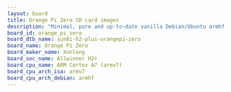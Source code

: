 ```yaml
---
layout: board
title: Orange Pi Zero SD card images
description: "Minimal, pure and up-to-date vanilla Debian/Ubuntu armhf SD card images for Orange Pi Zero by Xunlong, SoC: Allwinner H2+, CPU ISA: armv7"
board_id: orange_pi_zero
board_dtb_name: sun8i-h2-plus-orangepi-zero
board_name: Orange Pi Zero
board_maker_name: Xunlong
board_soc_name: Allwinner H2+
board_cpu_name: ARM Cortex A7 (armv7)
board_cpu_arch_isa: armv7
board_cpu_arch_debian: armhf
---
```


